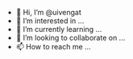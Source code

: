 - 👋 Hi, I’m @uivengat
- 👀 I’m interested in ...
- 🌱 I’m currently learning ...
- 💞️ I’m looking to collaborate on ...
- 📫 How to reach me ...

<!---
uivengat/uivengat is a ✨ special ✨ repository because its `README.md` (this file) appears on your GitHub profile.
You can click the Preview link to take a look at your changes.
--->
